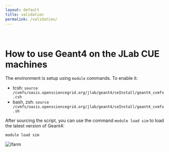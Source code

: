 ```yaml
---
layout: default
title: validation 
permalink: /validation/
---
```





<br/>


# How to use Geant4 on the JLab CUE machines 

The environment is setup using `module` commands. To enable it:

- tcsh: `source /cvmfs/oasis.opensciencegrid.org/jlab/geant4/ceInstall/geant4_cvmfs.csh`
- bash, zsh: `source /cvmfs/oasis.opensciencegrid.org/jlab/geant4/ceInstall/geant4_cvmfs.sh`

After sourcing the script, you can use the command `module load sim` to load the latest 
version of Geant4:


```module load sim```


![ifarm](/assets/gifs/ifarm.gif)


